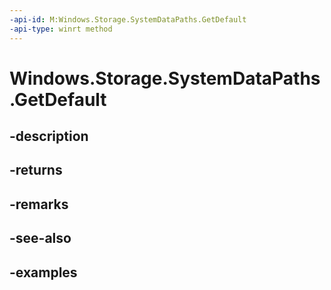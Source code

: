 ```yaml
---
-api-id: M:Windows.Storage.SystemDataPaths.GetDefault
-api-type: winrt method
---
```


<!-- Method syntax.
public SystemDataPaths SystemDataPaths.GetDefault()
-->

# Windows.Storage.SystemDataPaths.GetDefault

## -description

## -returns

## -remarks

## -see-also

## -examples

